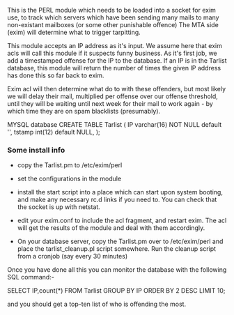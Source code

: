 This is the PERL module which needs to be loaded into a socket
for exim use, to track which servers which have been sending many 
mails to many non-existant mailboxes (or some other punishable offence)
The MTA side (exim) will determine what to trigger tarpitting.

This module accepts an IP address as it's input. We assume here that exim
acls will call this module if it suspects funny business.
As it's first job, we add a timestamped offense for the IP to the database.
If an IP is in the Tarlist database, this module will return
the number of times the given IP address has done this so far back to exim. 

Exim acl will then determine what do to with these offenders, but most likely
we will delay their mail, multiplied per offense over our offense threshold, 
until they will be waiting until next week for their mail to work again - by
which time they are on spam blacklists (presumably). 

MYSQL database
CREATE TABLE Tarlist (
  IP varchar(16) NOT NULL default '',
  tstamp int(12) default NULL,
  );

### Some install info

* copy the Tarlist.pm to /etc/exim/perl

* set the configurations in the module

* install the start script into a place which can start upon system booting,
and make any necessary rc.d links if you need to. You can check that the socket
is up with netstat.

* edit your exim.conf to include the acl fragment, and restart exim. The acl
will get the results of the module and deal with them accordingly.

* On your database server, copy the Tarlist.pm over to /etc/exim/perl and
place the tarlist_cleanup.pl script somewhere. Run the cleanup script from
a cronjob (say every 30 minutes)

Once you have done all this you can
monitor the database with the following SQL command:-

SELECT IP,count(*) FROM Tarlist GROUP BY IP ORDER BY 2 DESC LIMIT 10;

and you should get a top-ten list of who is offending the most.

